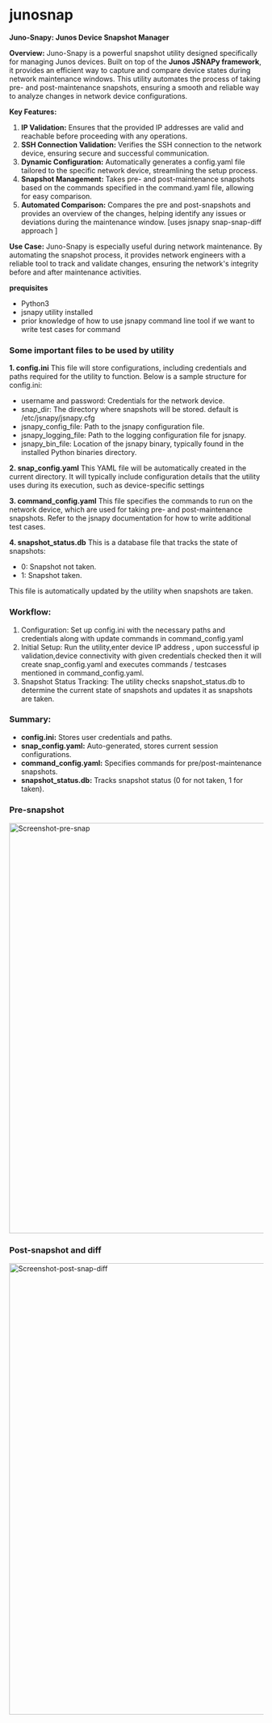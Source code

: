 # junosnap
**Juno-Snapy: Junos Device Snapshot Manager**

**Overview:** Juno-Snapy is a powerful snapshot utility designed specifically for managing Junos devices. Built on top of the **Junos JSNAPy framework**, it provides an efficient way to capture and compare device states during network maintenance windows. This utility automates the process of taking pre- and post-maintenance snapshots, ensuring a smooth and reliable way to analyze changes in network device configurations.

**Key Features:**

1. **IP Validation:** Ensures that the provided IP addresses are valid and reachable before proceeding with any operations.
2. **SSH Connection Validation:** Verifies the SSH connection to the network device, ensuring secure and successful communication.
3. **Dynamic Configuration:** Automatically generates a config.yaml file tailored to the specific network device, streamlining the setup process.
4. **Snapshot Management:** Takes pre- and post-maintenance snapshots based on the commands specified in the command.yaml file, allowing for easy comparison.
5. **Automated Comparison:** Compares the pre and post-snapshots and provides an overview of the changes, helping identify any issues or deviations during the maintenance window. [uses jsnapy snap-snap-diff approach ]

**Use Case:** Juno-Snapy is especially useful during network maintenance. By automating the snapshot process, it provides network engineers with a reliable tool to track and validate changes, ensuring the network's integrity before and after maintenance activities.


**prequisites** 

-  Python3
-  jsnapy utility installed
-  prior knowledge of  how to use jsnapy command line tool if we want to  write test cases  for command

### Some important files to be used by utility 

**1. config.ini**
This file will store configurations, including credentials and paths required for the utility to function. Below is a sample structure for config.ini:
  - username and password: Credentials for the network device.
  - snap_dir: The directory where snapshots will be stored. default is /etc/jsnapy/jsnapy.cfg
  - jsnapy_config_file: Path to the jsnapy configuration file.
  - jsnapy_logging_file: Path to the logging configuration file for jsnapy.
  - jsnapy_bin_file: Location of the jsnapy binary, typically found in the installed Python binaries directory.

**2. snap_config.yaml**
This YAML file will be automatically created in the current directory. It will typically include configuration details that the utility uses during its execution, such as device-specific settings

**3. command_config.yaml**
This file specifies the commands to run on the network device, which are used for taking pre- and post-maintenance snapshots.
Refer to the jsnapy documentation for how to write additional test cases.

**4. snapshot_status.db**
This is a database file that tracks the state of snapshots:
 -  0: Snapshot not taken.
 -  1: Snapshot taken.

This file is automatically updated by the utility when snapshots are taken.

### Workflow:
1. Configuration: Set up config.ini with the necessary paths and credentials along with update commands in command_config.yaml
2. Initial Setup: Run the utility,enter device IP address , upon successful ip validation,device connectivity with given credentials checked then it will create snap_config.yaml and executes
commands / testcases mentioned in command_config.yaml.
3. Snapshot Status Tracking: The utility checks snapshot_status.db to determine the current state of snapshots and updates it as snapshots are taken.

### Summary:
- **config.ini:** Stores user credentials and paths.
- **snap_config.yaml:** Auto-generated, stores current session configurations.
- **command_config.yaml:** Specifies commands for pre/post-maintenance snapshots.
- **snapshot_status.db:** Tracks snapshot status (0 for not taken, 1 for taken).

### Pre-snapshot
<img width="811" alt="Screenshot-pre-snap" src="https://github.com/user-attachments/assets/7a781e6e-157c-422d-a087-58cdb5cd69ec">

### Post-snapshot and diff
<img width="892" alt="Screenshot-post-snap-diff" src="https://github.com/user-attachments/assets/802b52f2-854f-478c-9da3-15eca3804bb5">



  

